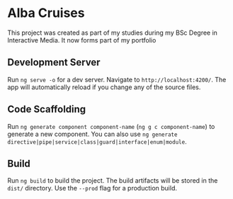 
# Alba Cruises

This project was created as part of my studies during my BSc Degree in Interactive Media. It now forms part of my portfolio

## Development Server

Run `ng serve -o` for a dev server. Navigate to `http://localhost:4200/`. The app will automatically reload if you change any of the source files.

## Code Scaffolding

Run `ng generate component component-name` (`ng g c component-name`) to generate a new component. You can also use `ng generate directive|pipe|service|class|guard|interface|enum|module`.

## Build

Run `ng build` to build the project. The build artifacts will be stored in the `dist/` directory. Use the `--prod` flag for a production build.
